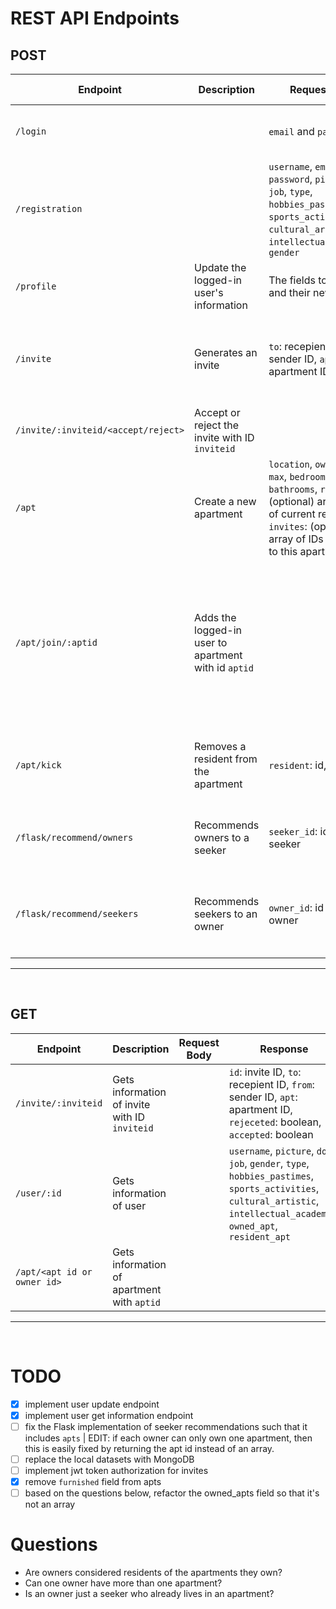 # REST API Endpoints
## POST
| **Endpoint**                        | **Description**                                      | **Request Body**                                                                                                                                                                         | **Response**                                                                                                             | **Authorization required** | **Notes**                                                                                                                        |
| ----------------------------------- | ---------------------------------------------------- | ---------------------------------------------------------------------------------------------------------------------------------------------------------------------------------------- | ------------------------------------------------------------------------------------------------------------------------ | :------------------------: | -------------------------------------------------------------------------------------------------------------------------------- |
| `/login`                            |                                                      | `email` and `password`                                                                                                                                                                   | `{ status: true/false, success: success/failure message }`                                                               |                            |                                                                                                                                  |
| `/registration`                     |                                                      | `username`, `email`, `password`, `picture`, `dob`, `job`, `type`, `hobbies_pastimes`, `sports_activities`, `cultural_artistic`, `intellectual_academic`, `gender`                        | `{ success: boolean, message: success/error message string }`                                                            |                            |                                                                                                                                  |
| `/profile`                          | Update the logged-in user's information              | The fields to update and their new values                                                                                                                                                |                                                                                                                          |             ✔              |                                                                                                                                  |
| `/invite`                           | Generates an invite                                  | `to`: recepient ID, `from`: sender ID, `apt`: apartment ID                                                                                                                               | Same as in request body, but also includes `id`: the newly created invite's ID, `rejected`: boolean, `accepted`: boolean |                            |                                                                                                                                  |
| `/invite/:inviteid/<accept/reject>` | Accept or reject the invite with ID `inviteid`       |                                                                                                                                                                                          | `success`: boolean, `message`                                                                                            |             ✔              |                                                                                                                                  |
| `/apt`                              | Create a new apartment                               | `location`, `owner`, `price`, `max`, `bedrooms`, `bathrooms`, `residents`: (optional) array of IDs of current residents, `invites`: (optional) array of IDs of invites to this apartment | Same as request body but includes `id`: newly created apt's ID, `available`: boolean, default false                      |                            |                                                                                                                                  |
| `/apt/join/:aptid`                  | Adds the logged-in user to apartment with id `aptid` |                                                                                                                                                                                          |                                                                                                                          |             ✔              | If the number of residents in the apartment is not less than the apartment's `max` the user won't be able to join the aparmtent. |
| `/apt/kick`                         | Removes a resident from the apartment                | `resident`: id, `apt`: id                                                                                                                                                                | `{ success: boolean, message: string }`                                                                                  |             ✔              | The token of the owner of th apartment must be included                                                                          |
| `/flask/recommend/owners`           | Recommends owners to a seeker                        | `seeker_id`: id of the seeker                                                                                                                                                            | JSON array of `{ "apt": id, "common_interests": number of common interests, "owner_id": id}`                             |                            |                                                                                                                                  |
| `/flask/recommend/seekers`          | Recommends seekers to an owner                       | `owner_id`: id of the owner                                                                                                                                                              | JSON array of `{ "similarity": percentage (decimal), "common_interests": number of common interests, "seeker_id": id}}`  |                            |                                                                                                                                  |
---
<br>

## GET
| **Endpoint**                | **Description**                               | **Request Body** | **Response**                                                                                                                                                              | **Authorization required** | **Notes** |
| --------------------------- | --------------------------------------------- | ---------------- | ------------------------------------------------------------------------------------------------------------------------------------------------------------------------- | :------------------------: | --------- |
| `/invite/:inviteid`         | Gets information of invite with ID `inviteid` |                  | `id`: invite ID, `to`: recepient ID, `from`: sender ID, `apt`: apartment ID, `rejeceted`: boolean, `accepted`: boolean                                                    |             ✔              |           |
| `/user/:id`                 | Gets information of user                      |                  | `username`, `picture`, `dob`, `job`, `gender`, `type`, `hobbies_pastimes`, `sports_activities`, `cultural_artistic`, `intellectual_academic`, `owned_apt`, `resident_apt` |                            |           |
| `/apt/<apt id or owner id>` | Gets information of apartment with `aptid`    |                  |                                                                                                                                                                           |                            |           |

---
<br>

# TODO
- [x] implement user update endpoint
- [x] implement user get information endpoint
- [ ] fix the Flask implementation of seeker recommendations such that it includes `apts` | EDIT: if each owner can only own one apartment, then this is easily fixed by returning the apt id instead of an array.
- [ ] replace the local datasets with MongoDB 
- [ ] implement jwt token authorization for invites
- [x] remove `furnished` field from apts
- [ ] based on the questions below, refactor the owned_apts field so that it's not an array

# Questions
- Are owners considered residents of the apartments they own?
- Can one owner have more than one apartment?
- Is an owner just a seeker who already lives in an apartment?